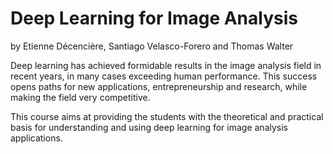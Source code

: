# Deep Learning for Image Analysis

by Etienne Décencière, Santiago Velasco-Forero and Thomas Walter

Deep learning has achieved formidable results in the image analysis field in recent years, in many cases exceeding human performance. This success opens paths for new applications, entrepreneurship and research, while making the field very competitive.

This course aims at providing the students with the theoretical and practical basis for understanding and using deep learning for image analysis applications.
 
